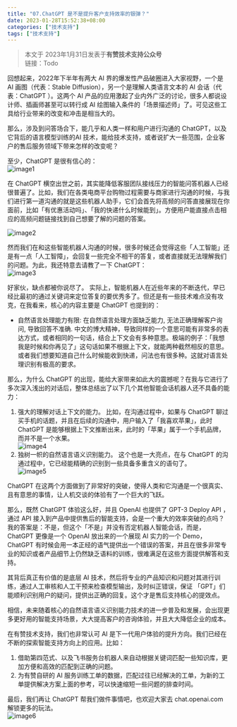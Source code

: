 ```yaml
---
title: "07.ChatGPT 是不是提升客户支持效率的银弹？"
date: 2023-01-28T15:52:38+08:00
categories: ["技术支持"]
tags: ["技术支持"]
---
```


> 本文于 2023年1月31日发表于**有赞技术支持公众号**    
> 链接：Todo

回想起来，2022年下半年有两大 AI 界的爆发性产品破圈进入大家视野，一个是 AI 画图（代表：Stable Diffusion），另一个是理解人类语言文本的 AI 会话（代表：ChatGPT ）。这两个 AI 产品的应用激起了业内外广泛的讨论，很多人都说设计师、插画师甚至可以转行成 AI 绘图输入条件的「场景描述师」了。可见这些工具给行业带来的改变和冲击是相当大的。

那么，涉及到问答场合下，能几乎和人类一样和用户进行沟通的 ChatGPT，以及它背后的语言模型训练的AI 技术，能给技术支持，或者说扩大一些范围，企业客户的售后服务领域下带来怎样的改变呢？

至少，ChatGPT 是很有信心的：    
![image1](https://user-images.githubusercontent.com/5344741/215254713-97fe3d75-77d1-4236-9767-73abde27cc1b.png)

在 ChatGPT 横空出世之前，其实能降低客服团队接线压力的智能问答机器人已经很普遍了。比如，我们在各类电商平台购物过程需要与商家进行沟通的时候，与我们进行第一道沟通的就是这些机器人助手，它们会首先将高频的问答直接展现在你面前，比如「有优惠活动吗」、「我的快递什么时候能到」。方便用户能直接点击相应的高频问题链接找到自己想要了解的问题的答案。    

![image2](https://user-images.githubusercontent.com/5344741/215254727-b530fb92-0486-44dd-b09c-77304b4f1d48.png)

然而我们在和这些智能机器人沟通的时候，很多时候还会觉得这些「人工智能」还是有一点「人工智障」，会回复一些完全不相干的答复，或者直接就无法理解我们的问题。为此，我还特意去请教了一下 ChatGPT：    
![image3](https://user-images.githubusercontent.com/5344741/215254747-287eb0b3-f085-4b23-8206-d1a77683d938.png)

好家伙，缺点都被你说尽了。
实际上，智能机器人在近些年来的不断迭代，早已经比最初的通过关键词来定位答复的要优秀多了。但还是有一些技术难点没有攻克，在我看来，核心的内容主要是 ChatGPT 也提到的：
- 自然语言处理能力有限: 在自然语言处理方面缺乏能力, 无法正确理解客户询问, 导致回答不准确.
  中文的博大精神，导致同样的一个意思可能有非常多的表达方式，或者相同的一句话，结合上下文会有多种意思。极端的例子：「我想我是时候和你再见了」这句话如果不根据上下文，就能两种截然相反的意思。或者我们想要知道自己什么时候能收到快递，问法也有很多种。这就对语言处理识别有极高的要求。

那么，为什么 ChatGPT 的出现，能给大家带来如此大的震撼呢？在我与它进行了多次深入浅出的对话后，整体总结出了以下几个其他智能会话机器人还不具备的能力：
1. 强大的理解对话上下文的能力。
  比如，在沟通过程中，如果与 ChatGPT 聊过买手机的话题，并且在后续的沟通中，用户输入了「我喜欢苹果」，此时 ChatGPT 是能够根据上下文推断出来，此时的「苹果」属于一个手机品牌，而并不是一个水果。    
  ![image4](https://user-images.githubusercontent.com/5344741/215254798-70386ec0-de82-48c1-83fe-b08f321cc9ca.png)
2. 独树一帜的自然语言语义识别能力。
  这个也是一大亮点，在与 ChatGPT 的沟通过程中，它已经能精确的识别到一些具备多重含义的语句了。    
  ![image5](https://user-images.githubusercontent.com/5344741/215254813-347a2ffe-f456-4178-9e94-6cbb5f60c03a.png)

ChatGPT 在这两个方面做到了非常好的突破，使得人类和它沟通是一个很真实、且有意思的事情，让人机交谈的体验有了一个巨大的飞跃。

那么，既然 ChatGPT 体验这么好，并且 OpenAI 也提供了 GPT-3 Deploy API ，通过 API 接入到产品中提供售后的智能支持，会是一个重大的效率突破的点吗？
我的答案是：不是，但这个「不是」并没有否定机器人智能会话，而是，ChatGPT 更像是一个 OpenAI 放出来的一个展现 AI 实力的一个 Demo，ChatGPT 有时候会用一本正经的语气提供出一个错误的答案，并且在很多非常专业的知识或者产品细节上仍然缺乏语料的训练，很难满足在这些方面提供解答和支持。

其背后真正有价值的是底层 AI 技术，然后将专业的产品知识和问题对其进行训练，通过人工审核和人工干预来检查模型输出，及时纠正错误，保证 「GPT」们能顺利识别用户的疑问，提供出正确的回复。这个才是售后支持核心的提效点。

相信，未来随着核心的自然语言语义识别能力技术的进一步普及和发展，会出现更多更好用的智能支持场景，大大提高客户的咨询体验，并且大大降低企业的成本。

在有赞技术支持，我们也非常认可 AI 是下一代用户体验的提升方向。我们已经在不断的探索智能支持方向上的应用。比如：
1. 借助第四范式、以及飞书服务台机器人来自动根据关键词匹配一些知识库，更加方便和高效的匹配到正确的问题。
2. 为有赞自研的 AI 服务训练工单的数据，匹配过往已经解决的工单，为新的工单提供解决方案上面的参考，可以快速缩短一些问题的排查时间。

最后，我们再让 ChatGPT 帮我们做件事情吧，也欢迎大家去 chat.openai.com 解锁更多的玩法。    
![image6](https://user-images.githubusercontent.com/5344741/215254857-b3f55a4c-69bc-4335-abae-f9e8de2242b8.png)

